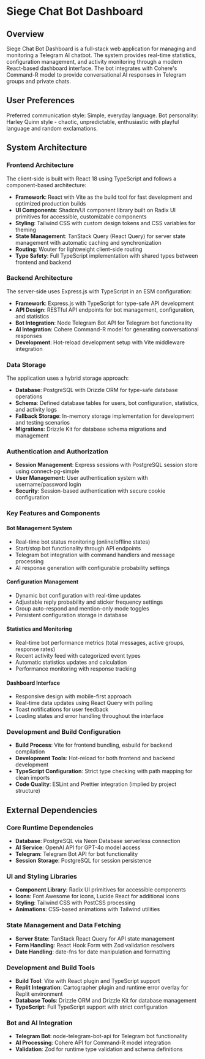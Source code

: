 # Siege Chat Bot Dashboard

## Overview

Siege Chat Bot Dashboard is a full-stack web application for managing and monitoring a Telegram AI chatbot. The system provides real-time statistics, configuration management, and activity monitoring through a modern React-based dashboard interface. The bot integrates with Cohere's Command-R model to provide conversational AI responses in Telegram groups and private chats.

## User Preferences

Preferred communication style: Simple, everyday language.
Bot personality: Harley Quinn style - chaotic, unpredictable, enthusiastic with playful language and random exclamations.

## System Architecture

### Frontend Architecture
The client-side is built with React 18 using TypeScript and follows a component-based architecture:

- **Framework**: React with Vite as the build tool for fast development and optimized production builds
- **UI Components**: Shadcn/UI component library built on Radix UI primitives for accessible, customizable components
- **Styling**: Tailwind CSS with custom design tokens and CSS variables for theming
- **State Management**: TanStack Query (React Query) for server state management with automatic caching and synchronization
- **Routing**: Wouter for lightweight client-side routing
- **Type Safety**: Full TypeScript implementation with shared types between frontend and backend

### Backend Architecture
The server-side uses Express.js with TypeScript in an ESM configuration:

- **Framework**: Express.js with TypeScript for type-safe API development
- **API Design**: RESTful API endpoints for bot management, configuration, and statistics
- **Bot Integration**: Node Telegram Bot API for Telegram bot functionality
- **AI Integration**: Cohere Command-R model for generating conversational responses
- **Development**: Hot-reload development setup with Vite middleware integration

### Data Storage
The application uses a hybrid storage approach:

- **Database**: PostgreSQL with Drizzle ORM for type-safe database operations
- **Schema**: Defined database tables for users, bot configuration, statistics, and activity logs
- **Fallback Storage**: In-memory storage implementation for development and testing scenarios
- **Migrations**: Drizzle Kit for database schema migrations and management

### Authentication and Authorization
- **Session Management**: Express sessions with PostgreSQL session store using connect-pg-simple
- **User Management**: User authentication system with username/password login
- **Security**: Session-based authentication with secure cookie configuration

### Key Features and Components

#### Bot Management System
- Real-time bot status monitoring (online/offline states)
- Start/stop bot functionality through API endpoints
- Telegram bot integration with command handlers and message processing
- AI response generation with configurable probability settings

#### Configuration Management
- Dynamic bot configuration with real-time updates
- Adjustable reply probability and sticker frequency settings
- Group auto-respond and mention-only mode toggles
- Persistent configuration storage in database

#### Statistics and Monitoring
- Real-time bot performance metrics (total messages, active groups, response rates)
- Recent activity feed with categorized event types
- Automatic statistics updates and calculation
- Performance monitoring with response tracking

#### Dashboard Interface
- Responsive design with mobile-first approach
- Real-time data updates using React Query with polling
- Toast notifications for user feedback
- Loading states and error handling throughout the interface

### Development and Build Configuration
- **Build Process**: Vite for frontend bundling, esbuild for backend compilation
- **Development Tools**: Hot-reload for both frontend and backend development
- **TypeScript Configuration**: Strict type checking with path mapping for clean imports
- **Code Quality**: ESLint and Prettier integration (implied by project structure)

## External Dependencies

### Core Runtime Dependencies
- **Database**: PostgreSQL via Neon Database serverless connection
- **AI Service**: OpenAI API for GPT-4o model access
- **Telegram**: Telegram Bot API for bot functionality
- **Session Storage**: PostgreSQL for session persistence

### UI and Styling Libraries
- **Component Library**: Radix UI primitives for accessible components
- **Icons**: Font Awesome for icons, Lucide React for additional icons
- **Styling**: Tailwind CSS with PostCSS processing
- **Animations**: CSS-based animations with Tailwind utilities

### State Management and Data Fetching
- **Server State**: TanStack React Query for API state management
- **Form Handling**: React Hook Form with Zod validation resolvers
- **Date Handling**: date-fns for date manipulation and formatting

### Development and Build Tools
- **Build Tool**: Vite with React plugin and TypeScript support
- **Replit Integration**: Cartographer plugin and runtime error overlay for Replit environment
- **Database Tools**: Drizzle ORM and Drizzle Kit for database management
- **TypeScript**: Full TypeScript support with strict configuration

### Bot and AI Integration
- **Telegram Bot**: node-telegram-bot-api for Telegram bot functionality
- **AI Processing**: Cohere API for Command-R model integration
- **Validation**: Zod for runtime type validation and schema definitions